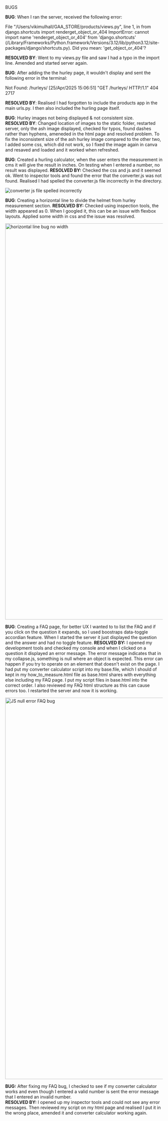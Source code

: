 BUGS 

**BUG**: When I ran the server, received the following error:

 File "/Users/vikimulhall/GAA_STORE/products/views.py", line 1, in <module>
    from django.shortcuts import renderget_object_or_404
ImportError: cannot import name 'renderget_object_or_404' from 'django.shortcuts' (/Library/Frameworks/Python.framework/Versions/3.12/lib/python3.12/site-packages/django/shortcuts.py). Did you mean: 'get_object_or_404'?

**RESOLVED BY**: Went to my views.py file and saw I had a typo in the import line. Amended and started server again. 

**BUG**: After adding the the hurley page, it wouldn't display and sent the following error in the terminal:

Not Found: /hurleys/
[25/Apr/2025 15:06:51] "GET /hurleys/ HTTP/1.1" 404 2717

**RESOLVED BY**: Realised I had forgotten to include the products app in the main urls.py. I then also included the hurling page itself. 

 **BUG**: Hurley images not being displayed & not consistent size.  
 **RESOLVED BY**: Changed location of images to the static folder, restarted server, only the ash image displayed, checked for typos, found dashes rather than hyphens, ameneded in the html page and resolved problem. To fix the inconsistent size of the ash hurley image compared to the other two, I added some css, which did not work, so I fixed the image again in canva and resaved and loaded and it worked when refreshed. 

 **BUG**: Created a hurling calculator, when the user enters the measurement in cms it will give the result in inches. On testing when I entered a number, no result was displayed. 
 **RESOLVED BY:** Checked the css and js and it seemed ok. Went to inspector tools and found the error that the converter.js was not found.  Realised I had spelled the converter.js file incorrectly in the directory. 

 ![converter js file spelled incorrectly](https://github.com/user-attachments/assets/20099172-ae50-45a4-9572-e1b82df89405)


 **BUG**: Creating a horizontal line to divide the helmet from hurley measurement section. 
**RESOLVED BY:** Checked using inspection tools, the width appeared as 0.  When I googled it, this can be an issue with flexbox layouts.  Applied some width in css and the issue was resolved. 
 
<img width="1264" alt="horizontal line bug no width" src="https://github.com/user-attachments/assets/f368d998-8f43-4d60-95d1-596241266d7b" />

 **BUG**: Creating a FAQ page, for better UX I wanted to to list the FAQ and if you click on the question it expands, so I used boostraps data-toggle accordian feature.  When I started the server it just displayed the question and the answer and had no toggle feature. 
 **RESOLVED BY:** I opened my development tools and checked my console and when I clicked on a question it displayed an error message. The error message indicates that in my collapse.js, something is null where an object is expected. This error can happen if you try to operate on an element that doesn't exist on the page.
I had put my converter calculator script into my base.file, which I should of kept in my how_to_measure.html file as base.html shares with everything else including my FAQ page.  I put my script files in base.html into the correct order.  I also reviewed my FAQ html structure as this can cause errors too. I restarted the server and now it is working. 

<img width="1217" alt="JS null error FAQ bug" src="https://github.com/user-attachments/assets/46484b58-2f93-403a-ab17-fe7b67a48b16" />

**BUG:** After fixing my FAQ bug, I checked to see if my converter calculator works and even though I entered a valid number is sent the error message that I entered an invalid number.  
**RESOLVED BY:** I opened up my inspector tools and could not see any error messages. Then reviewed my script on my html page and realised I put it in the wrong place, amended it and converter calculator working again. 





